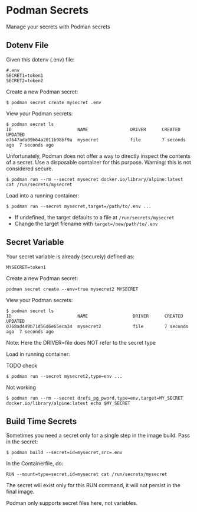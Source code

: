 # Podman Secrets

Manage your secrets with Podman secrets
    

    
## Dotenv File

Given this dotenv (.env) file:
      
    #.env
    SECRET1=token1
    SECRET2=token2

Create a new Podman secret:
      
    $ podman secret create mysecret .env
      
View your Podman secrets:

    $ podman secret ls
    ID                         NAME                DRIVER      CREATED        UPDATED
    e7647ada09b64a2011b98bf9a  mysecret            file        7 seconds ago  7 seconds ago

Unfortunately, Podman does not offer a way to directly inspect the contents of a secret. Use a disposable container for this purpose. Warning: this is not considered secure.

    $ podman run --rm --secret mysecret docker.io/library/alpine:latest cat /run/secrets/mysecret

Load into a running container:

    $ podman run --secret mysecret,target=/path/to/.env ...
    
- If undefined, the target defaults to a file at `/run/secrets/mysecret`
- Change the target filename with `target=/new/path/to/.env`


## Secret Variable

Your secret variable is already (securely) defined as:

    MYSECRET=token1

Create a new Podman secret:

    podman secret create --env=true mysecret2 MYSECRET

View your Podman secrets:

    $ podman secret ls
    ID                         NAME                 DRIVER      CREATED        UPDATED
    0768ad449b71d56d6e65eca34  mysecret2            file        7 seconds ago  7 seconds ago

Note: Here the DRIVER=file does NOT refer to the secret type

Load in running container:

TODO check

    $ podman run --secret mysecret2,type=env ...
    
Not working

    $ podman run --rm --secret drefs_pg_pword,type=env,target=MY_SECRET docker.io/library/alpine:latest echo $MY_SECRET


## Build Time Secrets

Sometimes you need a secret only for a single step in the image build. Pass in the secret:

    $ podman build --secret=id=mysecret,src=.env

In the Containerfile, do:

    RUN --mount=type=secret,id=mysecret cat /run/secrets/mysecret

The secret will exist only for this RUN command, it will not persist in the final image.

Podman only supports secret files here, not variables.